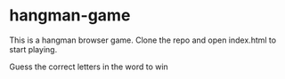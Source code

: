 # hangman-game

This is a hangman browser game. Clone the repo and open index.html to start playing.

Guess the correct letters in the word to win